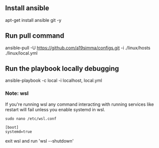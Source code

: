 ## Install ansible
apt-get install ansible git -y

## Run pull command
ansible-pull -U https://github.com/a19simma/configs.git -i ./linux/hosts ./linux/local.yml

## Run the playbook locally debugging
ansible-playbook -c local -i localhost, local.yml

### Note: wsl 
If you're running wsl any command interacting with running services like restart will
fail unless you enable systemd in wsl.

```
sudo nano /etc/wsl.conf

[boot]
systemd=true
```
exit wsl and run 'wsl --shutdown'
